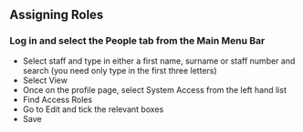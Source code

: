 ## **Assigning Roles**


### Log in and select the People tab from the Main Menu Bar


- Select staff and type in either a first name, surname or staff number and  
  search (you need only type in the first three letters)
- Select View
- Once on the profile page, select System Access from the left hand list
- Find Access Roles
- Go to Edit and tick the relevant boxes
- Save


